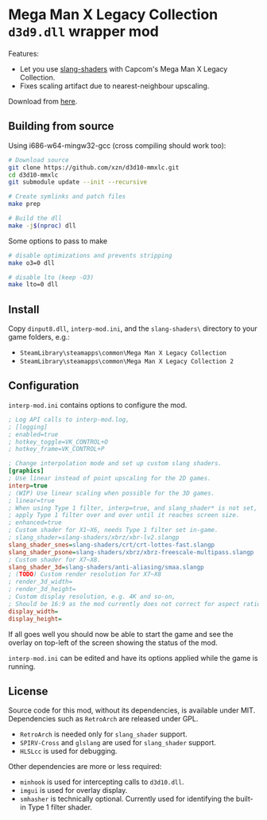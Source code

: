 # Mega Man X Legacy Collection `d3d9.dll` wrapper mod

Features:

- Let you use [slang-shaders](https://github.com/libretro/slang-shaders) with Capcom's Mega Man X Legacy Collection.
- Fixes scaling artifact due to nearest-neighbour upscaling.

Download from [here](https://github.com/xzn/d3d10-mmxlc/releases).

## Building from source

Using i686-w64-mingw32-gcc (cross compiling should work too):

```bash
# Download source
git clone https://github.com/xzn/d3d10-mmxlc.git
cd d3d10-mmxlc
git submodule update --init --recursive

# Create symlinks and patch files
make prep

# Build the dll
make -j$(nproc) dll
```

Some options to pass to make

```bash
# disable optimizations and prevents stripping
make o3=0 dll

# disable lto (keep -O3)
make lto=0 dll
```

## Install

Copy `dinput8.dll`, `interp-mod.ini`, and the `slang-shaders\` directory to your game folders, e.g.:

- `SteamLibrary\steamapps\common\Mega Man X Legacy Collection`
- `SteamLibrary\steamapps\common\Mega Man X Legacy Collection 2`

## Configuration

`interp-mod.ini` contains options to configure the mod.

```ini
; Log API calls to interp-mod.log,
; [logging]
; enabled=true
; hotkey_toggle=VK_CONTROL+O
; hotkey_frame=VK_CONTROL+P

; Change interpolation mode and set up custom slang shaders.
[graphics]
; Use linear instead of point upscaling for the 2D games.
interp=true
; (WIP) Use linear scaling when possible for the 3D games.
; linear=true
; When using Type 1 filter, interp=true, and slang_shader* is not set,
; apply Type 1 filter over and over until it reaches screen size.
; enhanced=true
; Custom shader for X1~X6, needs Type 1 filter set in-game.
; slang_shader=slang-shaders/xbrz/xbr-lv2.slangp
slang_shader_snes=slang-shaders/crt/crt-lottes-fast.slangp
slang_shader_psone=slang-shaders/xbrz/xbrz-freescale-multipass.slangp
; Custom shader for X7~X8.
slang_shader_3d=slang-shaders/anti-aliasing/smaa.slangp
; (TODO) Custom render resolution for X7~X8
; render_3d_width=
; render_3d_height=
; Custom display resolution, e.g. 4K and so-on,
; Should be 16:9 as the mod currently does not correct for aspect ratio.
display_width=
display_height=
```

If all goes well you should now be able to start the game and see the overlay on top-left of the screen showing the status of the mod.

`interp-mod.ini` can be edited and have its options applied while the game is running.

## License

Source code for this mod, without its dependencies, is available under MIT. Dependencies such as `RetroArch` are released under GPL.

- `RetroArch` is needed only for `slang_shader` support.
- `SPIRV-Cross` and `glslang` are used for `slang_shader` support.
- `HLSLcc` is used for debugging.

Other dependencies are more or less required:

- `minhook` is used for intercepting calls to `d3d10.dll`.
- `imgui` is used for overlay display.
- `smhasher` is technically optional. Currently used for identifying the built-in Type 1 filter shader.

